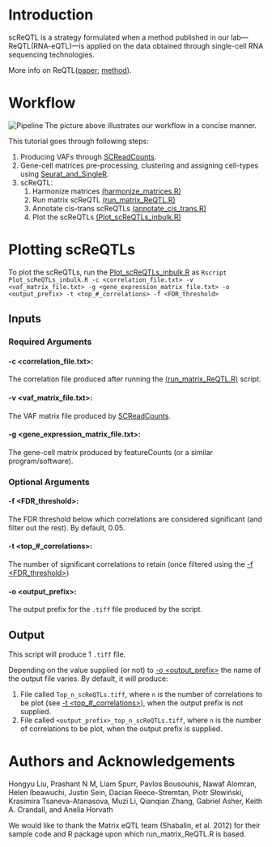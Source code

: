 # Introduction
scReQTL is a strategy formulated when a method published in our lab&mdash;ReQTL\(RNA-eQTL\)&mdash;is applied on the data obtained through single-cell RNA sequencing technologies.

More info on ReQTL([paper](https://doi.org/10.1093/bioinformatics/btz750); [method](https://github.com/HorvathLab/ReQTL)).

# Workflow
![Pipeline](https://github.com/HorvathLab/NGS/blob/master/scReQTL/docs/pipeline.png?raw=true)
The picture above illustrates our workflow in a concise manner.

This tutorial goes through following steps:

1. Producing VAFs through [SCReadCounts](https://github.com/HorvathLab/NGS/tree/master/SCReadCounts).
2. Gene-cell matrices pre-processing, clustering and assigning cell-types using [Seurat_and_SingleR](https://github.com/hliu5259/scReQTL).
3. scReQTL:
    1. Harmonize matrices [\(harmonize_matrices.R\)](https://github.com/HorvathLab/ReQTL/#harmonize_matricesr)
    2. Run matrix scReQTL [\(run_matrix_ReQTL.R\)](https://github.com/HorvathLab/ReQTL/#run_matrix_reqtlr)
    3. Annotate cis-trans scReQTLs [\(annotate_cis_trans.R\)](https://github.com/HorvathLab/ReQTL/#annotate_cis_transr)
    4. Plot the scReQTLs [\(Plot_scReQTLs_inbulk.R\)](README.md#plotting-screqtls)

# Plotting scReQTLs
To plot the scReQTLs, run the [Plot_scReQTLs_inbulk.R](https://github.com/HorvathLab/NGS/tree/master/scReQTL/docs/Plot_scReQTLs_inbulk.R) as `Rscript Plot_scReQTLs_inbulk.R -c <correlation_file.txt> -v <vaf_matrix_file.txt> -g <gene_expression_matrix_file.txt> -o <output_prefix> -t <top_#_correlations> -f <FDR_threshold>`

## Inputs
### Required Arguments
#### -c <correlation\_file.txt>:
The correlation file produced after running the [\(run_matrix_ReQTL.R\)](https://github.com/HorvathLab/ReQTL/#run_matrix_reqtlr) script.
#### -v <vaf\_matrix\_file.txt>:
The VAF matrix file produced by [SCReadCounts](https://github.com/HorvathLab/NGS/tree/master/SCReadCounts).
#### -g <gene\_expression\_matrix\_file.txt>:
The gene-cell matrix produced by featureCounts \(or a similar program/software\).

### Optional Arguments
#### -f <FDR\_threshold>:
The FDR threshold below which correlations are considered significant \(and filter out the rest\). By default, 0.05.
#### -t <top\_\#\_correlations>:
The number of significant correlations to retain \(once filtered using the [-f <FDR\_threshold>](README.md#-f-fdr_correlations)\)
#### -o <output\_prefix>:
The output prefix for the `.tiff` file produced by the script.

## Output
This script will produce 1 `.tiff` file.

Depending on the value supplied \(or not\) to [-o <output\_prefix>](README.md#-o-output_prefix) the name of the output file varies. By default, it will produce:
1. File called `Top_n_scReQTLs.tiff`, where `n` is the number of correlations to be plot \(see [-t <top\_\#\_correlations>](README.md#-t-top__correlations)\), when the output prefix is not supplied.
2. File called `<output_prefix>_top_n_scReQTLs.tiff`, where `n` is the number of correlations to be plot, when the output prefix is supplied.


# Authors and Acknowledgements

Hongyu Liu, Prashant N M, Liam Spurr, Pavlos Bousounis, Nawaf Alomran, Helen Ibeawuchi, Justin Sein, Dacian Reece-Stremtan, Piotr Słowiński, Krasimira Tsaneva-Atanasova, Muzi Li, Qianqian Zhang, Gabriel Asher, Keith A. Crandall, and Anelia Horvath

We would like to thank the Matrix eQTL team (Shabalin, et al. 2012) for their sample code and R package upon which run_matrix_ReQTL.R is based.
